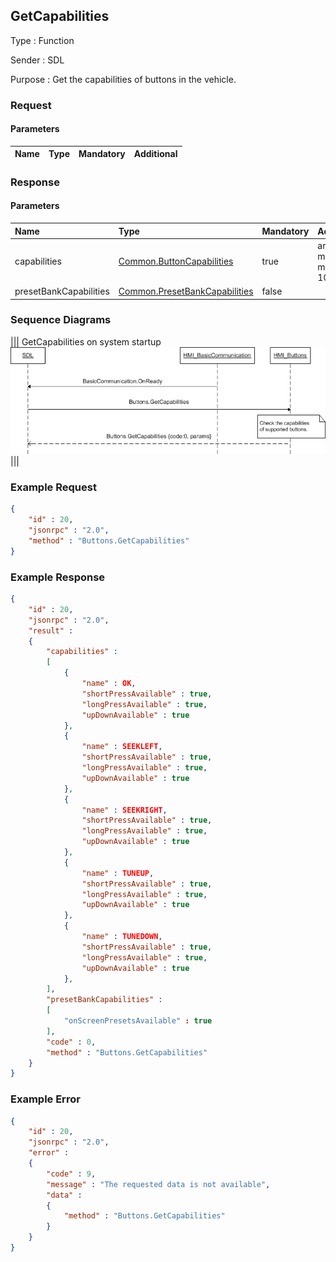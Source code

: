 ## GetCapabilities

Type
: Function

Sender
: SDL

Purpose
: Get the capabilities of buttons in the vehicle.

### Request

#### Parameters

|Name|Type|Mandatory|Additional|
|:---|:---|:--------|:---------|

### Response

#### Parameters

|Name|Type|Mandatory|Additional|
|:---|:---|:--------|:---------|
|capabilities|[Common.ButtonCapabilities](../../Common/Structs/index.md#buttoncapabilities)|true|array: true<br>minsize: 1<br>maxsize: 100|
|presetBankCapabilities|[Common.PresetBankCapabilities](../../Common/Structs/index.md#presetbankcapabilities)|false||

### Sequence Diagrams
|||
GetCapabilities on system startup
![GetCapabilities](./assets/GetCapabilities.png)
|||

### Example Request

```json
{
	"id" : 20,
	"jsonrpc" : "2.0",
	"method" : "Buttons.GetCapabilities"
}
```
### Example Response

```json
{
	"id" : 20,
	"jsonrpc" : "2.0",
	"result" :
	{
		"capabilities" :
		[
			{
				"name" : OK,
				"shortPressAvailable" : true,
				"longPressAvailable" : true,
				"upDownAvailable" : true
			},
			{
				"name" : SEEKLEFT,
				"shortPressAvailable" : true,
				"longPressAvailable" : true,
				"upDownAvailable" : true
			},
			{
				"name" : SEEKRIGHT,
				"shortPressAvailable" : true,
				"longPressAvailable" : true,
				"upDownAvailable" : true
			},
			{
				"name" : TUNEUP,
				"shortPressAvailable" : true,
				"longPressAvailable" : true,
				"upDownAvailable" : true
			},
			{
				"name" : TUNEDOWN,
				"shortPressAvailable" : true,
				"longPressAvailable" : true,
				"upDownAvailable" : true
			},
		],
		"presetBankCapabilities" :
		[
			"onScreenPresetsAvailable" : true
		],
		"code" : 0,
		"method" : "Buttons.GetCapabilities"
	}
}
```

### Example Error

```json
{
	"id" : 20,
	"jsonrpc" : "2.0",
	"error" :
	{
		"code" : 9,
		"message" : "The requested data is not available",
		"data" :
		{
			"method" : "Buttons.GetCapabilities"
		}
	}
}
```
